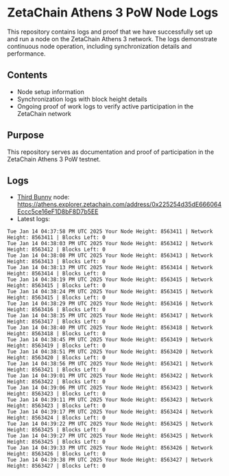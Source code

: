 # ZetaChain Athens 3 PoW Node Logs
This repository contains logs and proof that we have successfully set up and run a node on the ZetaChain Athens 3 network. The logs demonstrate continuous node operation, including synchronization details and performance.

## Contents
- Node setup information
- Synchronization logs with block height details
- Ongoing proof of work logs to verify active participation in the ZetaChain network

## Purpose
This repository serves as documentation and proof of participation in the ZetaChain Athens 3 PoW testnet.

## Logs

- [Third Bunny](https://thirdbunny.xyz/) node: https://athens.explorer.zetachain.com/address/0x225254d35dE666064Eccc5ce16eF1D8bF8D7b5EE
- Latest logs:
```
Tue Jan 14 04:37:58 PM UTC 2025 Your Node Height: 8563411 | Network Height: 8563411 | Blocks Left: 0
Tue Jan 14 04:38:03 PM UTC 2025 Your Node Height: 8563412 | Network Height: 8563412 | Blocks Left: 0
Tue Jan 14 04:38:08 PM UTC 2025 Your Node Height: 8563413 | Network Height: 8563413 | Blocks Left: 0
Tue Jan 14 04:38:13 PM UTC 2025 Your Node Height: 8563414 | Network Height: 8563414 | Blocks Left: 0
Tue Jan 14 04:38:19 PM UTC 2025 Your Node Height: 8563415 | Network Height: 8563415 | Blocks Left: 0
Tue Jan 14 04:38:24 PM UTC 2025 Your Node Height: 8563415 | Network Height: 8563415 | Blocks Left: 0
Tue Jan 14 04:38:29 PM UTC 2025 Your Node Height: 8563416 | Network Height: 8563416 | Blocks Left: 0
Tue Jan 14 04:38:35 PM UTC 2025 Your Node Height: 8563417 | Network Height: 8563417 | Blocks Left: 0
Tue Jan 14 04:38:40 PM UTC 2025 Your Node Height: 8563418 | Network Height: 8563418 | Blocks Left: 0
Tue Jan 14 04:38:45 PM UTC 2025 Your Node Height: 8563419 | Network Height: 8563419 | Blocks Left: 0
Tue Jan 14 04:38:51 PM UTC 2025 Your Node Height: 8563420 | Network Height: 8563420 | Blocks Left: 0
Tue Jan 14 04:38:56 PM UTC 2025 Your Node Height: 8563421 | Network Height: 8563421 | Blocks Left: 0
Tue Jan 14 04:39:01 PM UTC 2025 Your Node Height: 8563422 | Network Height: 8563422 | Blocks Left: 0
Tue Jan 14 04:39:06 PM UTC 2025 Your Node Height: 8563423 | Network Height: 8563423 | Blocks Left: 0
Tue Jan 14 04:39:11 PM UTC 2025 Your Node Height: 8563423 | Network Height: 8563423 | Blocks Left: 0
Tue Jan 14 04:39:17 PM UTC 2025 Your Node Height: 8563424 | Network Height: 8563424 | Blocks Left: 0
Tue Jan 14 04:39:22 PM UTC 2025 Your Node Height: 8563425 | Network Height: 8563425 | Blocks Left: 0
Tue Jan 14 04:39:27 PM UTC 2025 Your Node Height: 8563425 | Network Height: 8563425 | Blocks Left: 0
Tue Jan 14 04:39:33 PM UTC 2025 Your Node Height: 8563426 | Network Height: 8563426 | Blocks Left: 0
Tue Jan 14 04:39:38 PM UTC 2025 Your Node Height: 8563427 | Network Height: 8563427 | Blocks Left: 0
```
